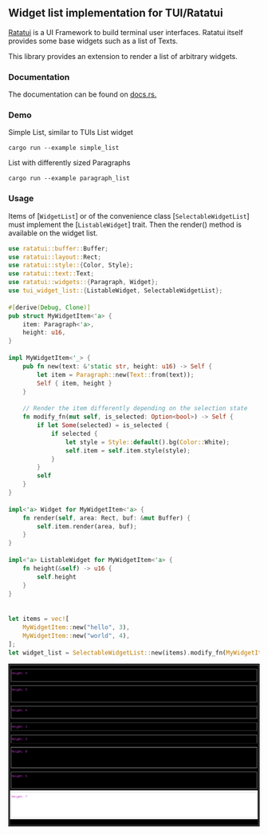 ## Widget list implementation for TUI/Ratatui


[Ratatui](https://github.com/tui-rs-revival/ratatui) is a UI Framework to build terminal user interfaces. Ratatui itself provides
some base widgets such as a list of Texts.

This library provides an extension to render a list of arbitrary widgets.


### Documentation

The documentation can be found on [docs.rs.](https://docs.rs/tui-widget-list)

### Demo
Simple List, similar to TUIs List widget
```
cargo run --example simple_list
```

List with differently sized Paragraphs
```
cargo run --example paragraph_list
```

### Usage
Items of [`WidgetList`] or of the convenience class [`SelectableWidgetList`]
must implement the [`ListableWidget`] trait. Then the render() method is available
on the widget list.

```rust
use ratatui::buffer::Buffer;
use ratatui::layout::Rect;
use ratatui::style::{Color, Style};
use ratatui::text::Text;
use ratatui::widgets::{Paragraph, Widget};
use tui_widget_list::{ListableWidget, SelectableWidgetList};

#[derive(Debug, Clone)]
pub struct MyWidgetItem<'a> {
    item: Paragraph<'a>,
    height: u16,
}

impl MyWidgetItem<'_> {
    pub fn new(text: &'static str, height: u16) -> Self {
        let item = Paragraph::new(Text::from(text));
        Self { item, height }
    }

    // Render the item differently depending on the selection state
    fn modify_fn(mut self, is_selected: Option<bool>) -> Self {
        if let Some(selected) = is_selected {
            if selected {
                let style = Style::default().bg(Color::White);
                self.item = self.item.style(style);
            }
        }
        self
    }
}

impl<'a> Widget for MyWidgetItem<'a> {
    fn render(self, area: Rect, buf: &mut Buffer) {
        self.item.render(area, buf);
    }
}

impl<'a> ListableWidget for MyWidgetItem<'a> {
    fn height(&self) -> u16 {
        self.height
    }
}


let items = vec![
    MyWidgetItem::new("hello", 3),
    MyWidgetItem::new("world", 4),
];
let widget_list = SelectableWidgetList::new(items).modify_fn(MyWidgetItem::modify_fn);
```

![](img/screenshot.png)
